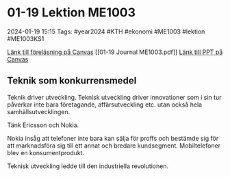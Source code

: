 # 01-19 Lektion ME1003

2024-01-19 15:15
Tags: #year2024 #KTH #ekonomi #ME1003 #lektion #ME1003KS1

[Länk till föreläsning på Canvas](https://kaf.canvas.kth.se/media/F3+Teknikutveckling+som+konkurrensfaktor+P3+V22+SWE+2022-01-20+BK/0_yv1oqpha/660304)
[[01-19 Journal ME1003.pdf]]
[Länk till PPT på Canvas](https://canvas.kth.se/courses/44986/files/folder/2.%20F%C3%B6rel%C3%A4sningar?preview=7529168)

## Teknik som konkurrensmedel

Teknik driver utveckling. Teknisk utveckling driver innovationer som i sin tur påverkar inte bara företagande, affärsutveckling etc. utan också hela samhällsutvecklingen.

Tänk Ericsson och Nokia.

Nokia insåg att telefoner inte bara kan sälja för proffs och bestämde sig för att marknadsföra sig till ett annat och bredare kundsegment. Mobiltelefoner blev en konsumentprodukt.

Teknisk utveckling ledde till den industriella revolutionen.
